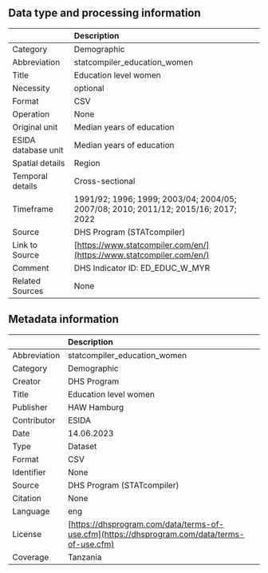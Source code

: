## Data type and processing information 

|                     | Description                                                                        |
|:--------------------|:-----------------------------------------------------------------------------------|
| Category            | Demographic                                                                        |
| Abbreviation        | statcompiler_education_women                                                       |
| Title               | Education level women                                                              |
| Necessity           | optional                                                                           |
| Format              | CSV                                                                                |
| Operation           | None                                                                               |
| Original unit       | Median years of education                                                          |
| ESIDA database unit | Median years of education                                                          |
| Spatial details     | Region                                                                             |
| Temporal details    | Cross-sectional                                                                    |
| Timeframe           | 1991/92; 1996; 1999; 2003/04; 2004/05; 2007/08; 2010; 2011/12; 2015/16; 2017; 2022 |
| Source              | DHS Program (STATcompiler)                                                         |
| Link to Source      | [https://www.statcompiler.com/en/](https://www.statcompiler.com/en/)               |
| Comment             | DHS Indicator ID: ED_EDUC_W_MYR                                                    |
| Related Sources     | None                                                                               |

## Metadata information 

|              | Description                                                                                  |
|:-------------|:---------------------------------------------------------------------------------------------|
| Abbreviation | statcompiler_education_women                                                                 |
| Category     | Demographic                                                                                  |
| Creator      | DHS Program                                                                                  |
| Title        | Education level women                                                                        |
| Publisher    | HAW Hamburg                                                                                  |
| Contributor  | ESIDA                                                                                        |
| Date         | 14.06.2023                                                                                   |
| Type         | Dataset                                                                                      |
| Format       | CSV                                                                                          |
| Identifier   | None                                                                                         |
| Source       | DHS Program (STATcompiler)                                                                   |
| Citation     | None                                                                                         |
| Language     | eng                                                                                          |
| License      | [https://dhsprogram.com/data/terms-of-use.cfm](https://dhsprogram.com/data/terms-of-use.cfm) |
| Coverage     | Tanzania                                                                                     |